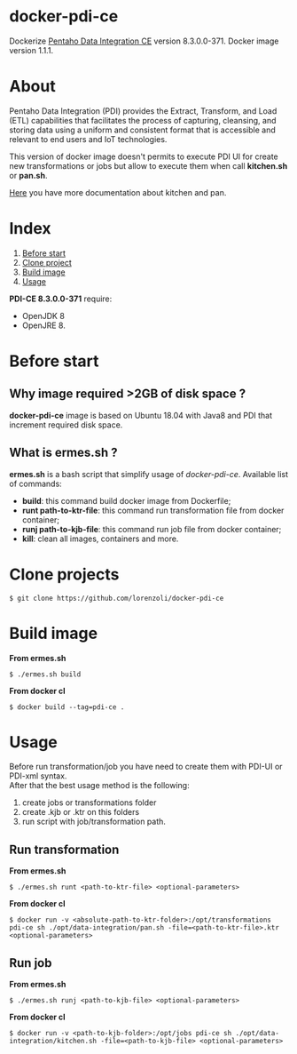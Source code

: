 # docker-pdi-ce
Dockerize [Pentaho Data Integration CE](https://community.hitachivantara.com/s/article/data-integration-kettle) version 8.3.0.0-371.
Docker image version 1.1.1.

# About
Pentaho Data Integration (PDI) provides the Extract, Transform, and Load (ETL) capabilities that facilitates the process of capturing, cleansing, and storing data using a uniform and consistent format that is accessible and relevant to end users and IoT technologies.

This version of docker image doesn't permits to execute PDI UI for create new transformations or jobs but allow to execute them when call **kitchen.sh** or **pan.sh**.<br>

[Here](https://help.pentaho.com/Documentation/7.0/0L0/0Y0/070) you have more documentation about kitchen and pan.

# Index
1. [Before start](https://github.com/lorenzoli/docker-pdi-ce#before-start)
2. [Clone project](https://github.com/lorenzoli/docker-pdi-ce#clone-projects)
3. [Build image](https://github.com/lorenzoli/docker-pdi-ce#build-image)
4. [Usage](https://github.com/lorenzoli/docker-pdi-ce#usage)

**PDI-CE 8.3.0.0-371** require:
- OpenJDK 8
- OpenJRE 8.

# Before start
## Why image required >2GB of disk space ?
**docker-pdi-ce** image is based on Ubuntu 18.04 with Java8 and PDI that increment required disk space.
## What is ermes.sh ?
**ermes.sh** is a bash script that simplify usage of *docker-pdi-ce*.
Available list of commands:
- **build**: this command build docker image from Dockerfile;
- **runt path-to-ktr-file**: this command run transformation file from docker container;
- **runj path-to-kjb-file**: this command run job file from docker container;
- **kill**: clean all images, containers and more.

# Clone projects
```
$ git clone https://github.com/lorenzoli/docker-pdi-ce
```

# Build image
**From ermes.sh**
```
$ ./ermes.sh build
```
**From docker cl**
```
$ docker build --tag=pdi-ce .
```

# Usage
Before run transformation/job you have need to create them with PDI-UI or PDI-xml syntax.<br>
After that the best usage method is the following:
1. create jobs or transformations folder
2. create .kjb or .ktr on this folders
3. run script with job/transformation path.

## Run transformation
**From ermes.sh**
```
$ ./ermes.sh runt <path-to-ktr-file> <optional-parameters>
```
**From docker cl**
```
$ docker run -v <absolute-path-to-ktr-folder>:/opt/transformations pdi-ce sh ./opt/data-integration/pan.sh -file=<path-to-ktr-file>.ktr <optional-parameters>
```

## Run job
**From ermes.sh**
```
$ ./ermes.sh runj <path-to-kjb-file> <optional-parameters>
```
**From docker cl**
```
$ docker run -v <path-to-kjb-folder>:/opt/jobs pdi-ce sh ./opt/data-integration/kitchen.sh -file=<path-to-kjb-file> <optional-parameters>
```

